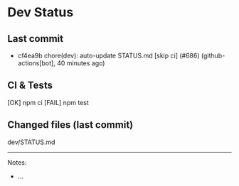 # Dev Status

## Last commit
- cf4ea9b chore(dev): auto-update STATUS.md [skip ci] (#686) (github-actions[bot], 40 minutes ago)
## CI & Tests
[OK] npm ci
[FAIL] npm test

## Changed files (last commit)
dev/STATUS.md

---
Notes:
- ...
